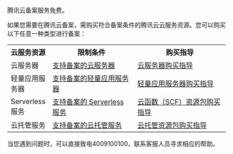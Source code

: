 腾讯云备案服务免费。

如果您需要在腾讯云备案，需购买符合备案条件的腾讯云云服务资源。您可以购买以下任意一种类型进行备案：
<table>
<tr>
<th width="15%">云服务资源</th>
<th>限制条件</th>
<th>购买指导</th>
</tr>
<tr>
<td>云服务器</td>
<td><a href="https://cloud.tencent.com/document/product/243/18908#record1">支持备案的云服务器</a></td>
<td><a href="https://cloud.tencent.com/document/product/213/506">云服务器购买指导</a></td>
</tr>
<tr>
<td>轻量应用服务器</td>
<td><a href="https://cloud.tencent.com/document/product/243/18908#record2">支持备案的轻量应用服务器</a></td>
<td><a href="https://buy.cloud.tencent.com/lighthouse?region=1">轻量应用服务器购买指导</a></td>
</tr>
<tr>
<td>Serverless 服务</td>
<td><a href="https://cloud.tencent.com/document/product/243/18908#record3">支持备案的 Serverless 服务</a></td>
<td><a href="https://buy.cloud.tencent.com/scf">云函数（SCF）资源包购买指导</a></td>
</tr>
<tr>
<td>云托管服务</td>
<td><a href="https://cloud.tencent.com/document/product/243/18908#record4">支持备案的云托管服务</a></td>
<td><a href="https://cloud.tencent.com/document/product/1243/47823#.E8.B5.84.E6.BA.90.E5.8C.85">云托管资源包购买指导</a></td>
</tr>
</table>
当您遇到问题时，可以直接致电4009100100，联系客服人员寻求相应的帮助。

